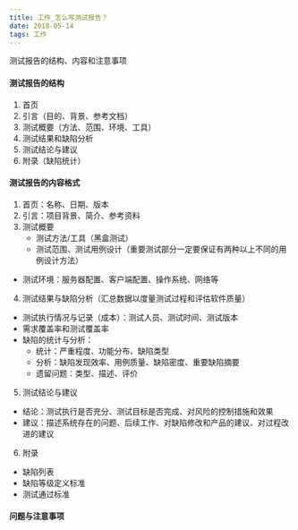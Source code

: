 ```yaml
---
title: 工作_怎么写测试报告？
date: 2018-05-14
tags: 工作
---
```


测试报告的结构、内容和注意事项
 <!-- more -->

#### 测试报告的结构
 1. 首页
 2. 引言（目的、背景、参考文档）
 3. 测试概要（方法、范围、环境、工具）
 4. 测试结果和缺陷分析
 5. 测试结论与建议
 6. 附录（缺陷统计）

#### 测试报告的内容格式
 1. 首页：名称、日期、版本
 2. 引言：项目背景、简介、参考资料
 3. 测试概要
 	- 测试方法/工具（黑盒测试）
 	- 测试范围、测试用例设计（重要测试部分一定要保证有两种以上不同的用例设计方法）
  - 测试环境：服务器配置、客户端配置、操作系统、网络等
 4. 测试结果与缺陷分析（汇总数据以度量测试过程和评估软件质量）
  - 测试执行情况与记录（成本）：测试人员、测试时间、测试版本
  - 需求覆盖率和测试覆盖率
  - 缺陷的统计与分析：
    - 统计：严重程度、功能分布、缺陷类型
    - 分析：缺陷发现效率、用例质量、缺陷密度、重要缺陷摘要
    - 遗留问题：类型、描述、评价
 5. 测试结论与建议
  - 结论：测试执行是否充分、测试目标是否完成、对风险的控制措施和效果
  - 建议：描述系统存在的问题、后续工作、对缺陷修改和产品的建议、对过程改进的建议
 6. 附录
  - 缺陷列表
  - 缺陷等级定义标准
  - 测试通过标准

#### 问题与注意事项
